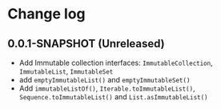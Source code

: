 # Change log

## 0.0.1-SNAPSHOT (Unreleased)
* Add Immutable collection interfaces: `ImmutableCollection`, `ImmutableList`, `ImmutableSet`
* add `emptyImmutableList()` and `emptyImmutableSet()`
* Add `immutableListOf()`, `Iterable.toImmutableList()`, `Sequence.toImmutableList()` and `List.asImmutableList()`
